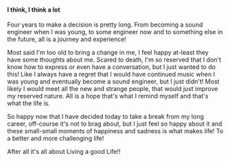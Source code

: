 #### I think, I think a lot

Four years to make a decision is pretty long. From becoming a sound engineer when I was young, to
some engineer now and to something else in the future, all is a journey and experience!

Most said I'm too old to bring a change in me, I feel happy at-least they have some thoughts about
me. Scared to death, I'm so reserved that I don't know how to express or even have a conversation,
but I just wanted to do this! Like I always have a regret that I would have continued music when I
was young and eventually become a sound engineer, but I just didn't! Most likely I would meet all
the new and strange people, that would just improve my reserved nature. All is a hope that's what I
remind myself and that's what the life is.

So happy now that I have decided today to take a break from my long career, off-course it's not to
brag about, but I just feel so happy about it and these small-small moments of happiness and sadness
is what makes life! To a better and more challenging life!

After all it's all about Living a good Life!!